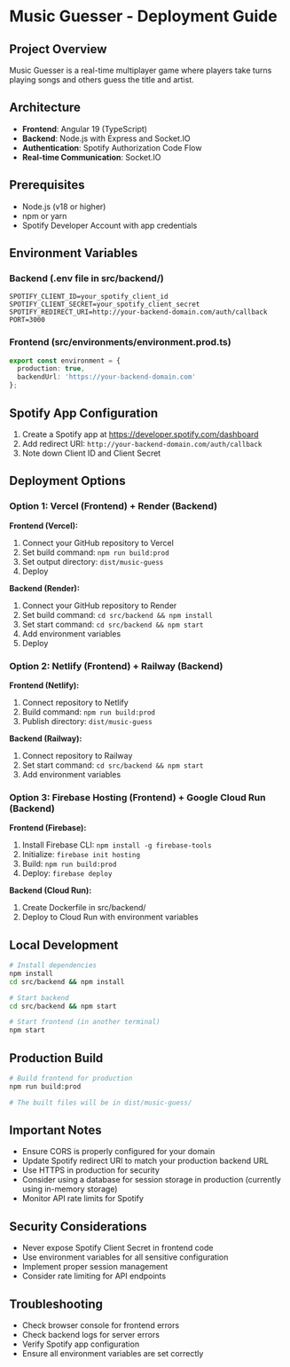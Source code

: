 # Music Guesser - Deployment Guide

## Project Overview
Music Guesser is a real-time multiplayer game where players take turns playing songs and others guess the title and artist.

## Architecture
- **Frontend**: Angular 19 (TypeScript)
- **Backend**: Node.js with Express and Socket.IO
- **Authentication**: Spotify Authorization Code Flow
- **Real-time Communication**: Socket.IO

## Prerequisites
- Node.js (v18 or higher)
- npm or yarn
- Spotify Developer Account with app credentials

## Environment Variables

### Backend (.env file in src/backend/)
```env
SPOTIFY_CLIENT_ID=your_spotify_client_id
SPOTIFY_CLIENT_SECRET=your_spotify_client_secret
SPOTIFY_REDIRECT_URI=http://your-backend-domain.com/auth/callback
PORT=3000
```

### Frontend (src/environments/environment.prod.ts)
```typescript
export const environment = {
  production: true,
  backendUrl: 'https://your-backend-domain.com'
};
```

## Spotify App Configuration
1. Create a Spotify app at https://developer.spotify.com/dashboard
2. Add redirect URI: `http://your-backend-domain.com/auth/callback`
3. Note down Client ID and Client Secret

## Deployment Options

### Option 1: Vercel (Frontend) + Render (Backend)
**Frontend (Vercel):**
1. Connect your GitHub repository to Vercel
2. Set build command: `npm run build:prod`
3. Set output directory: `dist/music-guess`
4. Deploy

**Backend (Render):**
1. Connect your GitHub repository to Render
2. Set build command: `cd src/backend && npm install`
3. Set start command: `cd src/backend && npm start`
4. Add environment variables
5. Deploy

### Option 2: Netlify (Frontend) + Railway (Backend)
**Frontend (Netlify):**
1. Connect repository to Netlify
2. Build command: `npm run build:prod`
3. Publish directory: `dist/music-guess`

**Backend (Railway):**
1. Connect repository to Railway
2. Set start command: `cd src/backend && npm start`
3. Add environment variables

### Option 3: Firebase Hosting (Frontend) + Google Cloud Run (Backend)
**Frontend (Firebase):**
1. Install Firebase CLI: `npm install -g firebase-tools`
2. Initialize: `firebase init hosting`
3. Build: `npm run build:prod`
4. Deploy: `firebase deploy`

**Backend (Cloud Run):**
1. Create Dockerfile in src/backend/
2. Deploy to Cloud Run with environment variables

## Local Development
```bash
# Install dependencies
npm install
cd src/backend && npm install

# Start backend
cd src/backend && npm start

# Start frontend (in another terminal)
npm start
```

## Production Build
```bash
# Build frontend for production
npm run build:prod

# The built files will be in dist/music-guess/
```

## Important Notes
- Ensure CORS is properly configured for your domain
- Update Spotify redirect URI to match your production backend URL
- Use HTTPS in production for security
- Consider using a database for session storage in production (currently using in-memory storage)
- Monitor API rate limits for Spotify

## Security Considerations
- Never expose Spotify Client Secret in frontend code
- Use environment variables for all sensitive configuration
- Implement proper session management
- Consider rate limiting for API endpoints

## Troubleshooting
- Check browser console for frontend errors
- Check backend logs for server errors
- Verify Spotify app configuration
- Ensure all environment variables are set correctly
